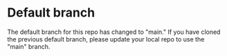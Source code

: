 # Default branch

The default branch for this repo has changed to "main."  If you have cloned the previous default branch,
please update your local repo to use the "main" branch.
